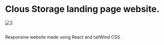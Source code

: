 # Clous Storage landing page website.

![2](https://user-images.githubusercontent.com/84407032/213861511-ddfcfee0-cc12-4ebd-a0d7-9ede297956b7.PNG)

## 
Responsive website made using React and tailWind CSS .
